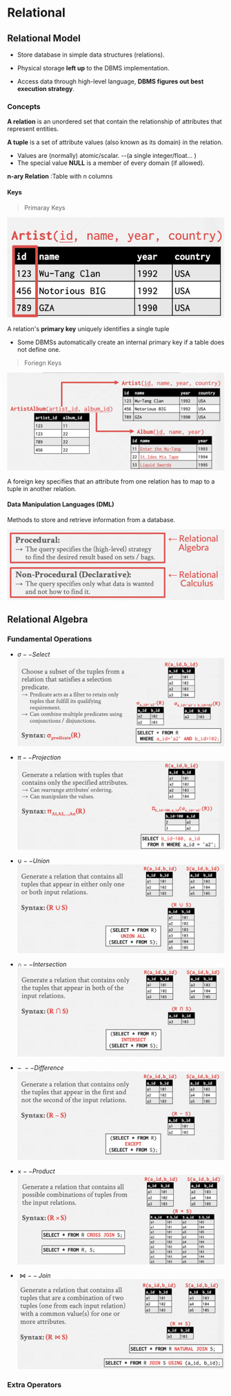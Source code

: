 # Relational

## Relational Model

* Store database in simple data structures (relations).

* Physical storage **left up** to the DBMS implementation.

*  Access data through high-level language, **DBMS figures out best execution strategy**.

### Concepts

**A relation** is an unordered set that contain the relationship of attributes that represent entities.

**A tuple** is a set of attribute values (also known as its domain) in the relation.

* Values are (normally) atomic/scalar. --(a single integer/float... )
* The special value **NULL** is a member of every domain (if allowed). 

**n-ary Relation** :Table with n columns

#### Keys

> Primaray Keys

![1](1.png)

A relation's **primary key** uniquely identifies a single tuple

* Some DBMSs automatically create an internal primary key if a table does not define one.

> Foriegn Keys

![2](2.png)

A foreign key specifies that an attribute from one relation has to map to a tuple in another relation.

#### Data Manipulation Languages (DML)

Methods to store and retrieve information from a database.

![3](3.png)

## Relational Algebra

### Fundamental Operations

* $\sigma -- Select$​​  ![4](4.png)

* $\pi -- Projection$​![5](5.png)

* $\cup--Union$​![6](6.png)

* $\cap -- Intersection$​![7](7.png)

* $- \ --Difference$​![8](8.png)

* $\times --Product$​![9](9.png)

* $⋈-- Join$​![10](10.png)

### Extra Operators









